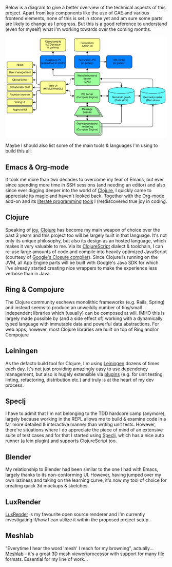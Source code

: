 Below is a diagram to give a better overview of the technical aspects of this project. Apart from key components like the use of GAE and various frontend elements, none of this is set in stone yet and am sure some parts are likely to change as I progress. But this is a good reference to understand (even for myself) what I'm working towards over the coming months.

![System architecture](../project_images/20140205-architecture.jpg "System architecture")

Maybe I should also list some of the main tools & languages I'm using to build this all:

## Emacs & Org-mode

It took me more than two decades to overcome my fear of Emacs, but ever since spending more time in SSH sessions (and needing an editor) and also since ever digging deeper into the world of [Clojure](http://www.creativeapplications.net/tutorials/introduction-to-clojure-part-1/), I quickly came to appreciate its magic and haven't looked back. Together with the [Org-mode](http://orgmode.org) add-on and its [literate programming](https://en.wikipedia.org/wiki/Literate_programming) [tools](http://orgmode.org/worg/org-contrib/babel/intro.html) I (re)discovered true joy in coding.

## Clojure

Speaking of [joy](http://joyofclojure.com/), [Clojure](http://clojure.org) has become my main weapon of choice over the past 3 years and this project too will be largely built in that language. It's not only its unique philosophy, but also its design as an hosted language, which makes it very valuable to me. Via its [ClojureScript](https://github.com/clojure/clojurescript) dialect & toolchain, I can re-use large amounts of code and compile into heavily optimized JavaScript (courtesy of [Google's Closure compiler](https://developers.google.com/closure/compiler/)). Since Clojure is running on the JVM, all App Engine parts will be built with Google's Java SDK for which I've already started creating nice wrappers to make the experience less verbose than in Java.

## Ring & Compojure

The Clojure community eschews monolithic frameworks (e.g. Rails, Spring) and instead seems to produce an unweildly number of tiny/small independent libraries which (usually) can be composed at will. IMHO this is largely made possible by (and a side effect of) working with a dynamically typed language with immutable data and powerful data abstractions. For web apps, however, most Clojure libraries are built on top of Ring and/or Compojure

## Leiningen

As the defacto build tool for Clojure, I'm using [Leiningen](http://leiningen.org) dozens of times each day. It's not just providing amazingly easy to use dependency management, but also is hugely extensible via [plugins](https://github.com/technomancy/leiningen/wiki/Plugins) (e.g. for unit testing, linting, refactoring, distribution etc.) and truly is at the heart of my dev process.

## Speclj

I have to admit that I'm not belonging to the TDD hardcore camp (anymore), largely because working in the REPL allows me to build & examine code in a far more detailed & interactive manner than writing unit tests. However, there're situations where I do appreciate the piece of mind of an extensive suite of test cases and for that I started using [Speclj](http://speclj.com), which has a nice auto runner (a lein plugin) and supports ClojureScript too.

## Blender

My relationship to Blender had been similar to the one I had with Emacs, largely thanks to its non-conforming UI. However, having jumped over my own laziness and taking on the learning curve, it's now my tool of choice for creating quick 3d mockups & sketches.

## LuxRender

[LuxRender](http://luxrender.net) is my favourite open source renderer and I'm currently investigating if/how I can utilize it within the proposed project setup.

## Meshlab

"Everytime I hear the word 'mesh' I reach for my browning", actually... [Meshlab](http://meshlab.sf.net) - it's a great 3D mesh viewer/processor with support for many file formats. Essential for my line of work...

